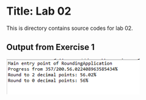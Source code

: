 # Title: Lab 02

This is directory contains source codes for lab 02.

## Output from Exercise 1

![image](https://github.com/nurul415/dadrepository/blob/main/workspace_dadlabs/lab02.rounding/images/OutputRoundingApplication.PNG)
